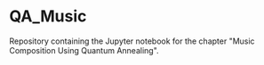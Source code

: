 # QA_Music
Repository containing the Jupyter notebook for the chapter "Music Composition Using Quantum Annealing".
